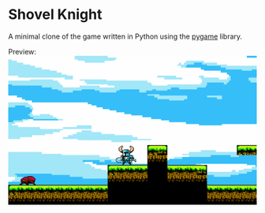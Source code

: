 # Shovel Knight
A minimal clone of the game written in Python using the [pygame](https://www.pygame.org/) library.

Preview:
![](assets/demo.gif)